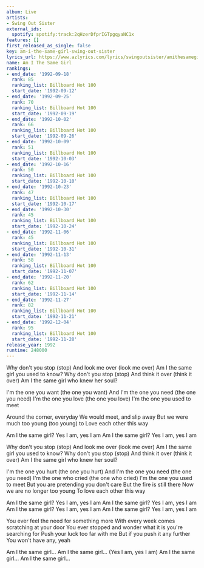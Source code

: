 ```yaml
---
album: Live
artists:
- Swing Out Sister
external_ids:
  spotify: spotify:track:2qHzerDfprIGTpgqyaNC1x
features: []
first_released_as_single: false
key: am-i-the-same-girl-swing-out-sister
lyrics_url: https://www.azlyrics.com/lyrics/swingoutsister/amithesamegirl.html
name: Am I The Same Girl
rankings:
- end_date: '1992-09-18'
  rank: 85
  ranking_list: Billboard Hot 100
  start_date: '1992-09-12'
- end_date: '1992-09-25'
  rank: 70
  ranking_list: Billboard Hot 100
  start_date: '1992-09-19'
- end_date: '1992-10-02'
  rank: 66
  ranking_list: Billboard Hot 100
  start_date: '1992-09-26'
- end_date: '1992-10-09'
  rank: 51
  ranking_list: Billboard Hot 100
  start_date: '1992-10-03'
- end_date: '1992-10-16'
  rank: 50
  ranking_list: Billboard Hot 100
  start_date: '1992-10-10'
- end_date: '1992-10-23'
  rank: 47
  ranking_list: Billboard Hot 100
  start_date: '1992-10-17'
- end_date: '1992-10-30'
  rank: 45
  ranking_list: Billboard Hot 100
  start_date: '1992-10-24'
- end_date: '1992-11-06'
  rank: 45
  ranking_list: Billboard Hot 100
  start_date: '1992-10-31'
- end_date: '1992-11-13'
  rank: 58
  ranking_list: Billboard Hot 100
  start_date: '1992-11-07'
- end_date: '1992-11-20'
  rank: 62
  ranking_list: Billboard Hot 100
  start_date: '1992-11-14'
- end_date: '1992-11-27'
  rank: 82
  ranking_list: Billboard Hot 100
  start_date: '1992-11-21'
- end_date: '1992-12-04'
  rank: 95
  ranking_list: Billboard Hot 100
  start_date: '1992-11-28'
release_year: 1992
runtime: 248000
---
```

Why don't you stop (stop)
And look me over (look me over)
Am I the same girl you used to know?
Why don't you stop (stop)
And think it over (think it over)
Am I the same girl who knew her soul?

I'm the one you want (the one you want)
And I'm the one you need (the one you need)
I'm the one you love (the one you love)
I'm the one you used to meet

Around the corner, everyday
We would meet, and slip away
But we were much too young (too young) to
Love each other this way

Am I the same girl?
Yes I am, yes I am
Am I the same girl?
Yes I am, yes I am

Why don't you stop (stop)
And look me over (look me over)
Am I the same girl you used to know?
Why don't you stop (stop)
And think it over (think it over)
Am I the same girl who knew her soul?

I'm the one you hurt (the one you hurt)
And I'm the one you need (the one you need)
I'm the one who cried (the one who cried)
I'm the one you used to meet
But you are pretending you don't care
But the fire is still there
Now we are no longer too young
To love each other this way

Am I the same girl?
Yes I am, yes I am
Am I the same girl?
Yes I am, yes I am
Am I the same girl?
Yes I am, yes I am
Am I the same girl?
Yes I am, yes I am

You ever feel the need for something more
With every week comes scratching at your door
You ever stopped and wonder what it is you're searching for
Push your luck too far with me
But if you push it any further
You won't have any, yeah

Am I the same girl...
Am I the same girl...
(Yes I am, yes I am)
Am I the same girl...
Am I the same girl...
